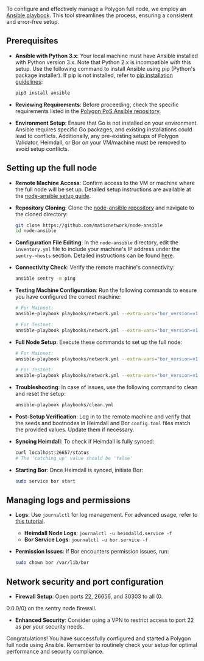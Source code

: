 To configure and effectively manage a Polygon full node, we employ an [Ansible playbook](https://docs.ansible.com/ansible/latest/user_guide/playbooks_intro.html). This tool streamlines the process, ensuring a consistent and error-free setup.

## Prerequisites

- **Ansible with Python 3.x**: Your local machine must have Ansible installed with Python version 3.x. Note that Python 2.x is incompatible with this setup. Use the following command to install Ansible using pip (Python's package installer). If pip is not installed, refer to [pip installation guidelines](https://pip.pypa.io/en/stable/):

  ```bash
  pip3 install ansible
  ```

- **Reviewing Requirements**: Before proceeding, check the specific requirements listed in the [Polygon PoS Ansible repository](https://github.com/maticnetwork/node-ansible#requirements).

- **Environment Setup**: Ensure that Go is not installed on your environment. Ansible requires specific Go packages, and existing installations could lead to conflicts. Additionally, any pre-existing setups of Polygon Validator, Heimdall, or Bor on your VM/machine must be removed to avoid setup conflicts.

## Setting up the full node

- **Remote Machine Access**: Confirm access to the VM or machine where the full node will be set up. Detailed setup instructions are available at the [node-ansible setup guide](https://github.com/maticnetwork/node-ansible#setup).

- **Repository Cloning**: Clone the [node-ansible repository](https://github.com/maticnetwork/node-ansible) and navigate to the cloned directory:

  ```bash
  git clone https://github.com/maticnetwork/node-ansible
  cd node-ansible
  ```

- **Configuration File Editing**: In the `node-ansible` directory, edit the `inventory.yml` file to include your machine's IP address under the `sentry->hosts` section. Detailed instructions can be found [here](https://github.com/maticnetwork/node-ansible#inventory).

- **Connectivity Check**: Verify the remote machine's connectivity:

  ```bash
  ansible sentry -m ping
  ```

- **Testing Machine Configuration**: Run the following commands to ensure you have configured the correct machine:

  ```bash
  # For Mainnet:
  ansible-playbook playbooks/network.yml --extra-vars="bor_version=v1.0.0 heimdall_version=v1.0.3 network=mainnet node_type=sentry" --list-hosts

  # For Testnet:
  ansible-playbook playbooks/network.yml --extra-vars="bor_version=v1.1.0 heimdall_version=v1.0.3 network=mumbai node_type=sentry" --list-hosts
  ```

- **Full Node Setup**: Execute these commands to set up the full node:

  ```bash
  # For Mainnet:
  ansible-playbook playbooks/network.yml --extra-vars="bor_version=v1.1.0 heimdall_version=v1.0.3 network=mainnet node_type=sentry"

  # For Testnet:
  ansible-playbook playbooks/network.yml --extra-vars="bor_version=v1.0.0 heimdall_version=v1.0.3 network=mumbai node_type=sentry"
  ```

- **Troubleshooting**: In case of issues, use the following command to clean and reset the setup:

  ```bash
  ansible-playbook playbooks/clean.yml
  ```

- **Post-Setup Verification**: Log in to the remote machine and verify that the seeds and bootnodes in Heimdall and Bor `config.toml` files match the provided values. Update them if necessary.

- **Syncing Heimdall**: To check if Heimdall is fully synced:

  ```bash
  curl localhost:26657/status
  # The 'catching_up' value should be 'false'
  ```

- **Starting Bor**: Once Heimdall is synced, initiate Bor:

  ```bash
  sudo service bor start
  ```

## Managing logs and permissions

- **Logs**: Use `journalctl` for log management. For advanced usage, refer to [this tutorial](https://www.digitalocean.com/community/tutorials/how-to-use-journalctl-to-view-and-manipulate-systemd-logs).

  - **Heimdall Node Logs**: `journalctl -u heimdalld.service -f`
  - **Bor Service Logs**: `journalctl -u bor.service -f`

- **Permission Issues**: If Bor encounters permission issues, run:

  ```bash
  sudo chown bor /var/lib/bor
  ```

## Network security and port configuration

- **Firewall Setup**: Open ports 22, 26656, and 30303 to all (0.

0.0.0/0) on the sentry node firewall.

- **Enhanced Security**: Consider using a VPN to restrict access to port 22 as per your security needs.

Congratulations! You have successfully configured and started a Polygon full node using Ansible. Remember to routinely check your setup for optimal performance and security compliance.

